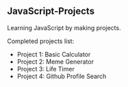 ## JavaScript-Projects

Learning JavaScript by making projects.

Completed projects list:
- Project 1: Basic Calculator
- Project 2: Meme Generator
- Project 3: Life Timer
- Project 4: Github Profile Search
